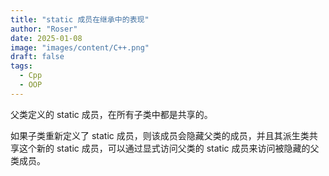 ```yaml
---
title: "static 成员在继承中的表现"
author: "Roser"
date: 2025-01-08
image: "images/content/C++.png"
draft: false
tags:
  - Cpp
  - OOP
---
```

父类定义的 static 成员，在所有子类中都是共享的。

如果子类重新定义了 static 成员，则该成员会隐藏父类的成员，并且其派生类共享这个新的 static 成员，可以通过显式访问父类的 static 成员来访问被隐藏的父类成员。